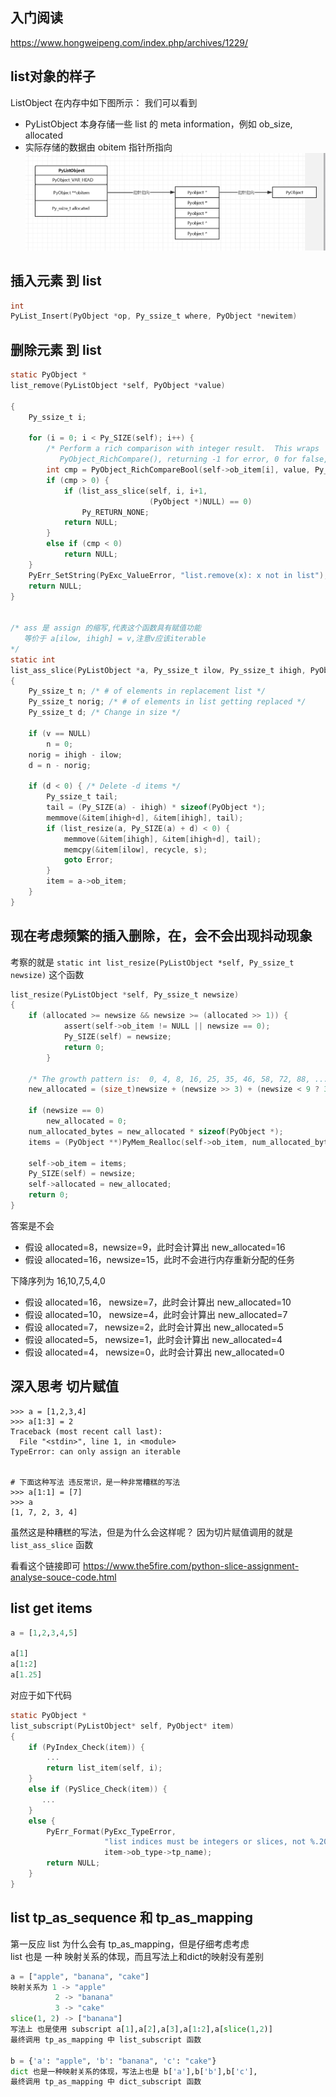 ## 入门阅读
https://www.hongweipeng.com/index.php/archives/1229/

## list对象的样子
ListObject 在内存中如下图所示：
我们可以看到 
- PyListObject 本身存储一些 list 的 meta information，例如 ob_size, allocated
- 实际存储的数据由 obitem 指针所指向
![](./捕获.PNG)



## 插入元素 到 list
```C
int 
PyList_Insert(PyObject *op, Py_ssize_t where, PyObject *newitem)
```


## 删除元素 到 list
```C
static PyObject *
list_remove(PyListObject *self, PyObject *value)

{
    Py_ssize_t i;

    for (i = 0; i < Py_SIZE(self); i++) {
        /* Perform a rich comparison with integer result.  This wraps
           PyObject_RichCompare(), returning -1 for error, 0 for false, 1 for true. */
        int cmp = PyObject_RichCompareBool(self->ob_item[i], value, Py_EQ);
        if (cmp > 0) {
            if (list_ass_slice(self, i, i+1,
                               (PyObject *)NULL) == 0)
                Py_RETURN_NONE;
            return NULL;
        }
        else if (cmp < 0)
            return NULL;
    }
    PyErr_SetString(PyExc_ValueError, "list.remove(x): x not in list");
    return NULL;
}


/* ass 是 assign 的缩写,代表这个函数具有赋值功能 
   等价于 a[ilow, ihigh] = v,注意v应该iterable
*/
static int
list_ass_slice(PyListObject *a, Py_ssize_t ilow, Py_ssize_t ihigh, PyObject *v)
{
    Py_ssize_t n; /* # of elements in replacement list */
    Py_ssize_t norig; /* # of elements in list getting replaced */
    Py_ssize_t d; /* Change in size */

    if (v == NULL)
        n = 0;
    norig = ihigh - ilow;
    d = n - norig;

    if (d < 0) { /* Delete -d items */
        Py_ssize_t tail;
        tail = (Py_SIZE(a) - ihigh) * sizeof(PyObject *);
        memmove(&item[ihigh+d], &item[ihigh], tail);
        if (list_resize(a, Py_SIZE(a) + d) < 0) {
            memmove(&item[ihigh], &item[ihigh+d], tail);
            memcpy(&item[ilow], recycle, s);
            goto Error;
        }
        item = a->ob_item;
    }
}  
```



## 现在考虑频繁的插入删除，在，会不会出现抖动现象
考察的就是 ```static int
list_resize(PyListObject *self, Py_ssize_t newsize)``` 这个函数
```C
list_resize(PyListObject *self, Py_ssize_t newsize)
{
    if (allocated >= newsize && newsize >= (allocated >> 1)) {
            assert(self->ob_item != NULL || newsize == 0);
            Py_SIZE(self) = newsize;
            return 0;
        }
    
    /* The growth pattern is:  0, 4, 8, 16, 25, 35, 46, 58, 72, 88, ... */
    new_allocated = (size_t)newsize + (newsize >> 3) + (newsize < 9 ? 3 : 6);
    
    if (newsize == 0)
        new_allocated = 0;
    num_allocated_bytes = new_allocated * sizeof(PyObject *);
    items = (PyObject **)PyMem_Realloc(self->ob_item, num_allocated_bytes);

    self->ob_item = items;
    Py_SIZE(self) = newsize;
    self->allocated = new_allocated;
    return 0;
}
```
答案是不会
- 假设 allocated=8，newsize=9，此时会计算出 new_allocated=16
- 假设 allocated=16，newsize=15，此时不会进行内存重新分配的任务

下降序列为 16,10,7,5,4,0
- 假设 allocated=16， newsize=7，此时会计算出 new_allocated=10
- 假设 allocated=10， newsize=4，此时会计算出 new_allocated=7
- 假设 allocated=7， newsize=2，此时会计算出 new_allocated=5
- 假设 allocated=5， newsize=1，此时会计算出 new_allocated=4
- 假设 allocated=4， newsize=0，此时会计算出 new_allocated=0





## 深入思考 切片赋值
```
>>> a = [1,2,3,4]
>>> a[1:3] = 2
Traceback (most recent call last):
  File "<stdin>", line 1, in <module>
TypeError: can only assign an iterable


# 下面这种写法 违反常识，是一种非常糟糕的写法
>>> a[1:1] = [7]
>>> a
[1, 7, 2, 3, 4]
```
虽然这是种糟糕的写法，但是为什么会这样呢？
因为切片赋值调用的就是 ```list_ass_slice``` 函数

看看这个链接即可 https://www.the5fire.com/python-slice-assignment-analyse-souce-code.html


## list get items
```PYTHON
a = [1,2,3,4,5]

a[1]
a[1:2]
a[1.25]
```
对应于如下代码
```C
static PyObject *
list_subscript(PyListObject* self, PyObject* item)
{
    if (PyIndex_Check(item)) {
        ...
        return list_item(self, i);
    }
    else if (PySlice_Check(item)) {
       ...
    }
    else {
        PyErr_Format(PyExc_TypeError,
                     "list indices must be integers or slices, not %.200s",
                     item->ob_type->tp_name);
        return NULL;
    }
}


```


## list tp_as_sequence 和 tp_as_mapping
第一反应 list 为什么会有 tp_as_mapping，但是仔细考虑考虑  
list 也是 一种 映射关系的体现，而且写法上和dict的映射没有差别
```PYTHON
a = ["apple", "banana", "cake"]
映射关系为 1 -> "apple"
          2 -> "banana"
          3 -> "cake"
slice(1, 2) -> ["banana"]
写法上 也是使用 subscript a[1],a[2],a[3],a[1:2],a[slice(1,2)]
最终调用 tp_as_mapping 中 list_subscript 函数

b = {'a': "apple", 'b': "banana", 'c': "cake"}
dict 也是一种映射关系的体现，写法上也是 b['a'],b['b'],b['c'],
最终调用 tp_as_mapping 中 dict_subscript 函数
```
